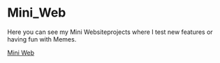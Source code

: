 # Mini_Web
 Here you can see my Mini Websiteprojects where I test new features or having fun with Memes.

[Mini Web](https://marcustutorials.github.io/mini_web/publish/index.html)

